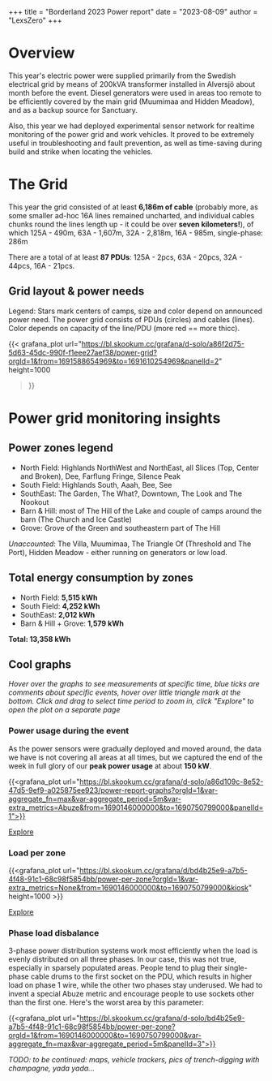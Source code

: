 +++
title = "Borderland 2023 Power report"
date = "2023-08-09"
author = "LexsZero"
+++

# Overview


This year's electric power were supplied primarily from the Swedish electrical grid
by means of 200kVA transformer installed in Alversjö about month before the event.
Diesel generators were used in areas too remote to be efficiently covered by the main
grid (Muumimaa and Hidden Meadow), and as a backup source for Sanctuary.

Also, this year we had deployed experimental sensor network for realtime monitoring
of the power grid and work vehicles. It proved to be extremely useful in
troubleshooting and fault prevention, as well as time-saving during build and
strike when locating the vehicles.


# The Grid

This year the grid consisted of at least **6,186m of cable** (probably more, as
some smaller ad-hoc 16A lines remained uncharted, and individual cables chunks round
the lines length up - it could be over **seven kilometers!**), of which
125A - 490m, 63A - 1,607m, 32A - 2,818m, 16A - 985m, single-phase: 286m

There are a total of at least **87 PDUs**: 125A - 2pcs, 63A - 20pcs, 32A - 44pcs, 16A - 21pcs.

## Grid layout & power needs

Legend: Stars mark centers of camps, size and color depend on announced power
need.
The power grid consists of PDUs (circles) and cables (lines). Color depends on
capacity of the line/PDU (more red == more thicc).

{{< grafana_plot
  url="https://bl.skookum.cc/grafana/d-solo/a86f2d75-5d63-45dc-990f-f1eee27aef38/power-grid?orgId=1&from=1691588654969&to=1691610254969&panelId=2"
  height=1000
  >}}


# Power grid monitoring insights

## Power zones legend

* North Field: Highlands NorthWest and NorthEast, all Slices (Top, Center and Broken),
    Dee, Farflung Fringe, Silence Peak
* South Field: Highlands South, Aaah, Bee, See
* SouthEast: The Garden, The What?, Downtown, The Look and The Nookout
* Barn & Hill: most of The Hill of the Lake and couple of camps around the barn (The Church
    and Ice Castle)
* Grove: Grove of the Green and southeastern part of The Hill

_Unaccounted_: The Villa, Muumimaa, The Triangle Of (Threshold and The Port),
    Hidden Meadow - either running on generators or low load.

## Total energy consumption by zones

* North Field: **5,515 kWh**
* South Field: **4,252 kWh**
* SouthEast: **2,012 kWh**
* Barn & Hill + Grove: **1,579 kWh**

**Total: 13,358 kWh**

## Cool graphs

_Hover over the graphs to see measurements at specific time, blue ticks are
comments about specific events, hover over little triangle mark at the bottom.
Click and drag to select time period to zoom in, click "Explore" to open the
plot on a separate page_

### Power usage during the event

As the power sensors were gradually deployed and moved around, the data we have
is not covering all areas at all times, but we captured the end of the week in
full glory of our **peak power usage** at about **150 kW**.

{{<grafana_plot url="https://bl.skookum.cc/grafana/d-solo/a86d109c-8e52-47d5-9ef9-a025875ee923/power-report-graphs?orgId=1&var-aggregate_fn=max&var-aggregate_period=5m&var-extra_metrics=Abuze&from=1690146000000&to=1690750799000&panelId=1">}}

[Explore](https://bl.skookum.cc/grafana/d/a86d109c-8e52-47d5-9ef9-a025875ee923/power-report-graphs?orgId=1&var-aggregate_fn=max&var-aggregate_period=5m&var-extra_metrics=Abuze&from=1690146000000&to=1690750799000&viewPanel=1)

### Load per zone

{{<grafana_plot url="https://bl.skookum.cc/grafana/d/bd4b25e9-a7b5-4f48-91c1-68c98f5854bb/power-per-zone?orgId=1&var-extra_metrics=None&from=1690146000000&to=1690750799000&kiosk" height=1000 >}}

[Explore](https://bl.skookum.cc/grafana/d/bd4b25e9-a7b5-4f48-91c1-68c98f5854bb/power-per-zone?orgId=1&from=1690146000000&to=1690750799000)

### Phase load disbalance

3-phase power distribution systems work most efficiently when the load is
evenly distributed on all three phases. In our case, this was not true,
especially in sparsely populated areas. People tend to plug their
single-phase cable drums to the first socket on the PDU, which results in
higher load on phase 1 wire, while the other two phases stay underused. We had to
invent a special Abuze metric and encourage people to use sockets other than the
first one. Here's the worst area by this parameter:

{{<grafana_plot url="https://bl.skookum.cc/grafana/d-solo/bd4b25e9-a7b5-4f48-91c1-68c98f5854bb/power-per-zone?orgId=1&from=1690146000000&to=1690750799000&var-aggregate_fn=max&var-aggregate_period=5m&panelId=3">}}

_TODO: to be continued: maps, vehicle trackers, pics of trench-digging with champagne, yada yada..._
